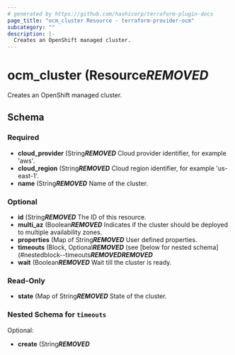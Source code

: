 ```yaml
---
# generated by https://github.com/hashicorp/terraform-plugin-docs
page_title: "ocm_cluster Resource - terraform-provider-ocm"
subcategory: ""
description: |-
  Creates an OpenShift managed cluster.
---
```


# ocm_cluster (Resource***REMOVED***

Creates an OpenShift managed cluster.



<!-- schema generated by tfplugindocs -->
## Schema

### Required

- **cloud_provider** (String***REMOVED*** Cloud provider identifier, for example 'aws'.
- **cloud_region** (String***REMOVED*** Cloud region identifier, for example 'us-east-1'.
- **name** (String***REMOVED*** Name of the cluster.

### Optional

- **id** (String***REMOVED*** The ID of this resource.
- **multi_az** (Boolean***REMOVED*** Indicates if the cluster should be deployed to multiple availability zones.
- **properties** (Map of String***REMOVED*** User defined properties.
- **timeouts** (Block, Optional***REMOVED*** (see [below for nested schema](#nestedblock--timeouts***REMOVED******REMOVED***
- **wait** (Boolean***REMOVED*** Wait till the cluster is ready.

### Read-Only

- **state** (Map of String***REMOVED*** State of the cluster.

<a id="nestedblock--timeouts"></a>
### Nested Schema for `timeouts`

Optional:

- **create** (String***REMOVED***


